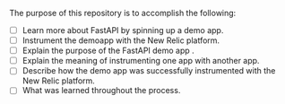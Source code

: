 The purpose of this repository is to accomplish the following:

- [ ] Learn more about FastAPI by spinning up a demo app.
- [ ] Instrument the demoapp with the New Relic platform.
- [ ] Explain the purpose of the FastAPI demo app .
- [ ] Explain the meaning of instrumenting one app with another app.
- [ ] Describe how the demo app was successfully instrumented with the New Relic platform.
- [ ] What was learned throughout the process.